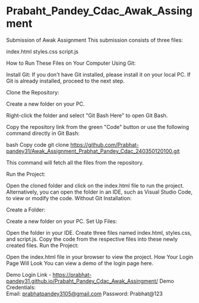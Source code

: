 # Prabaht_Pandey_Cdac_Awak_Assingment

Submission of Awak Assignment
This submission consists of three files:

index.html
styles.css
script.js

How to Run These Files on Your Computer
Using Git:

Install Git: If you don't have Git installed, please install it on your local PC. If Git is already installed, proceed to the next step.

Clone the Repository:

Create a new folder on your PC.

Right-click the folder and select "Git Bash Here" to open Git Bash.

Copy the repository link from the green "Code" button or use the following command directly in Git Bash:

bash
Copy code
git clone https://github.com/Prabhat-pandey31/Awak_Assignment_Prabhat_Pandey_Cdac_240350120100.git

This command will fetch all the files from the repository.

Run the Project:

Open the cloned folder and click on the index.html file to run the project.
Alternatively, you can open the folder in an IDE, such as Visual Studio Code, to view or modify the code.
Without Git Installation:

Create a Folder:

Create a new folder on your PC.
Set Up Files:

Open the folder in your IDE.
Create three files named index.html, styles.css, and script.js.
Copy the code from the respective files into these newly created files.
Run the Project:

Open the index.html file in your browser to view the project.
How Your Login Page Will Look
You can view a demo of the login page here.

Demo Login Link - https://prabhat-pandey31.github.io/Prabaht_Pandey_Cdac_Awak_Assingment/
Demo Credentials:   
Email: prabhatpandey3105@gmail.com
Password: Prabhat@123

